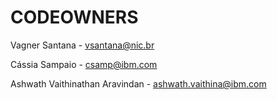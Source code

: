 # CODEOWNERS

Vagner Santana - vsantana@nic.br

Cássia Sampaio - csamp@ibm.com

Ashwath Vaithinathan Aravindan - ashwath.vaithina@ibm.com
